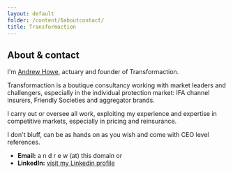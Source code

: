 ```yaml
---
layout: default
folder: /content/6aboutcontact/
title: Transformaction
---
```


## About &amp; contact

I'm [Andrew Howe](http://www.linkedin.com/in/maverickactuary), actuary and founder of Transformaction.

Transformaction is a boutique consultancy working with market leaders and challengers, especially in the individual protection market: IFA channel insurers, Friendly Societies and aggregator brands.

<!-- Transformaction is a boutique consultancy working with market leaders and challengers, especially in the protection market: insurers, Friendly Societies and brands in the IFA and aggregator channels.-->

<!-- https://www.vault.com/blogs/consult-this-consulting-careers-news-and-views/is-boutique-consulting-right-for-you> -->

I carry out or oversee all work, exploiting my experience and expertise in competitive markets, especially in pricing and reinsurance.

I don't bluff, can be as hands on as you wish and come with CEO level references.

+ **Email:** a n d r e w (at) this domain or
+ **LinkedIn:** [visit my Linkedin profile](http://www.linkedin.com/in/maverickactuary)

